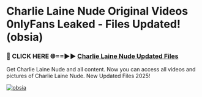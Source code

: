 # Charlie Laine Nude Original Videos 0nlyFans Leaked - Files Updated! (obsia)

<h3>🔴 CLICK HERE 🌐==►► <a href="https://tinyurl.com/52m3yx9h" rel="nofollow">Charlie Laine Nude Updated Files</a></h3>

Get Charlie Laine Nude and all content. Now you can access all videos and pictures of Charlie Laine Nude. New Updated Files 2025!

[![obsia](https://i.imgur.com/TnHtlc8.gif)](https://tinyurl.com/52m3yx9h)
